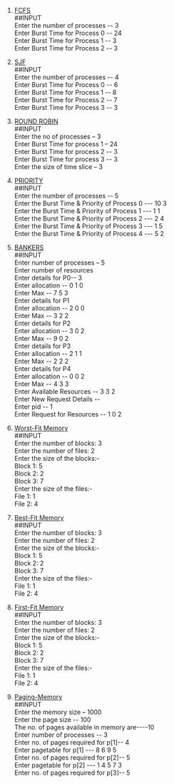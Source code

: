 1. [FCFS](code/fcfs.c)  
##INPUT  
Enter the number of processes -- 3  
Enter Burst Time for Process 0 -- 24  
Enter Burst Time for Process 1 -- 3  
Enter Burst Time for Process 2 -- 3  

2. [SJF](code/sjf.c)  
##INPUT  
Enter the number of processes -- 4  
Enter Burst Time for Process 0 -- 6  
Enter Burst Time for Process 1 -- 8  
Enter Burst Time for Process 2 -- 7  
Enter Burst Time for Process 3 -- 3  

3. [ROUND ROBIN](code/roundrobin.c)  
##INPUT  
Enter the no of processes – 3  
Enter Burst Time for process 1 – 24  
Enter Burst Time for process 2 -- 3  
Enter Burst Time for process 3 -- 3  
Enter the size of time slice – 3  

4. [PRIORITY](code/priority.c)  
##INPUT  
Enter the number of processes -- 5  
Enter the Burst Time & Priority of Process 0 --- 10 3  
Enter the Burst Time & Priority of Process 1 --- 1 1  
Enter the Burst Time & Priority of Process 2 --- 2 4  
Enter the Burst Time & Priority of Process 3 --- 1 5  
Enter the Burst Time & Priority of Process 4 --- 5 2  

5. [BANKERS](code/bankers.c)  
##INPUT  
Enter number of processes – 5  
Enter number of resources  
Enter details for P0-- 3  
Enter allocation -- 0 1 0  
Enter Max -- 7 5 3  
Enter details for P1  
Enter allocation -- 2 0 0  
Enter Max -- 3 2 2  
Enter details for P2  
Enter allocation -- 3 0 2  
Enter Max -- 9 0 2  
Enter details for P3  
Enter allocation -- 2 1 1  
Enter Max -- 2 2 2  
Enter details for P4  
Enter allocation -- 0 0 2  
Enter Max -- 4 3 3  
Enter Available Resources -- 3 3 2  
Enter New Request Details --  
Enter pid -- 1  
Enter Request for Resources -- 1 0 2  

6. [Worst-Fit Memory](code/Worst-FitMemory.c)  
##INPUT  
Enter the number of blocks: 3  
Enter the number of files: 2  
Enter the size of the blocks:-  
Block 1: 5  
Block 2: 2  
Block 3: 7  
Enter the size of the files:-  
File 1: 1  
File 2: 4  

7. [Best-Fit Memory](code/Best-FitMemory.c)  
##INPUT  
Enter the number of blocks: 3  
Enter the number of files: 2  
Enter the size of the blocks:-  
Block 1: 5  
Block 2: 2  
Block 3: 7  
Enter the size of the files:-  
File 1: 1  
File 2: 4  

8. [First-Fit Memory](code/First-FitMemory.c)  
##INPUT  
Enter the number of blocks: 3  
Enter the number of files: 2  
Enter the size of the blocks:-  
Block 1: 5  
Block 2: 2  
Block 3: 7  
Enter the size of the files:-  
File 1: 1  
File 2: 4  

9. [Paging-Memory](code/pagingmemory.c)  
##INPUT  
Enter the memory size – 1000  
Enter the page size -- 100  
The no. of pages available in memory are----10  
Enter number of processes -- 3  
Enter no. of pages required for p[1]-- 4  
Enter pagetable for p[1] --- 8 6 9 5  
Enter no. of pages required for p[2]-- 5  
Enter pagetable for p[2] --- 1 4 5 7 3  
Enter no. of pages required for p[3]-- 5
